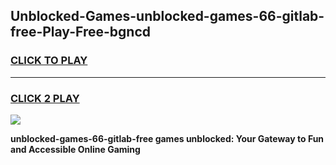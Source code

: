 
## Unblocked-Games-unblocked-games-66-gitlab-free-Play-Free-bgncd
<h3>
<a href="https://premium76.site?title=unblocked-games-66-gitlab-free&ref=18A1">CLICK TO PLAY</a></h3>
<hr>

<h3>
<a href="https://premium76.site?title=unblocked-games-66-gitlab-free&ref=18A1">CLICK 2 PLAY</a>
  
</h3>

<a href="https://premium76.site?title=unblocked-games-66-gitlab-free&ref=18A1"><img src="https://clearcache.store/games.png"></a>


**unblocked-games-66-gitlab-free games unblocked: Your Gateway to Fun and Accessible Online Gaming**
